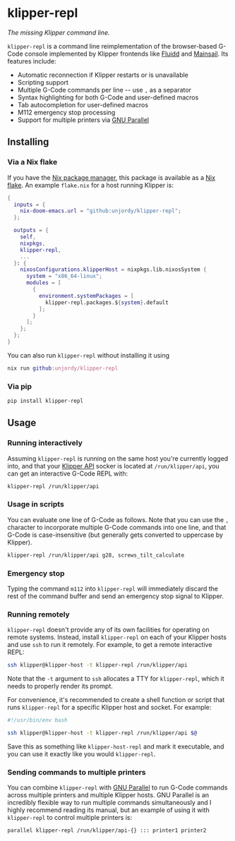 # klipper-repl

_The missing Klipper command line._

`klipper-repl` is a command line reimplementation of the browser-based G-Code
console implemented by Klipper frontends like [Fluidd](https://docs.fluidd.xyz/)
and [Mainsail](https://docs.mainsail.xyz/). Its features include:
- Automatic reconnection if Klipper restarts or is unavailable
- Scripting support
- Multiple G-Code commands per line -- use `,` as a separator
- Syntax highlighting for both G-Code and user-defined macros
- Tab autocompletion for user-defined macros
- M112 emergency stop processing
- Support for multiple printers via [GNU
  Parallel](https://www.gnu.org/software/parallel/)

## Installing
### Via a Nix flake
If you have the [Nix package manager](https://nixos.org/), this package is
available as a [Nix flake](https://nixos.wiki/wiki/Flakes). An example
`flake.nix` for a host running Klipper is:

``` nix
{
  inputs = {
    nix-doom-emacs.url = "github:unjordy/klipper-repl";
  };

  outputs = {
    self,
    nixpkgs,
    klipper-repl,
    ...
  }: {
    nixosConfigurations.klipperHost = nixpkgs.lib.nixosSystem {
      system = "x86_64-linux";
      modules = [
        {
          environment.systemPackages = [
            klipper-repl.packages.${system}.default
          ];
        }
      ];
    };
  };
}
```

You can also run `klipper-repl` without installing it using

``` nix
nix run github:unjordy/klipper-repl
```

### Via pip

``` sh
pip install klipper-repl
```

## Usage
### Running interactively
Assuming `klipper-repl` is running on the same host you're currently logged
into, and that your [Klipper API](https://www.klipper3d.org/API_Server.html)
socker is located at `/run/klipper/api`, you can get an interactive G-Code REPL
with:

``` sh
klipper-repl /run/klipper/api
```

### Usage in scripts
You can evaluate one line of G-Code as follows. Note that you can use the `,`
character to incorporate multiple G-Code commands into one line, and that G-Code
is case-insensitive (but generally gets converted to uppercase by Klipper).

``` sh
klipper-repl /run/klipper/api g28, screws_tilt_calculate
```

### Emergency stop
Typing the command `m112` into `klipper-repl` will immediately discard the rest
of the command buffer and send an emergency stop signal to Klipper.

### Running remotely
`klipper-repl` doesn't provide any of its own facilities for operating on remote
systems. Instead, install `klipper-repl` on each of your Klipper hosts and use
`ssh` to run it remotely. For example, to get a remote interactive REPL:

``` sh
ssh klipper@klipper-host -t klipper-repl /run/klipper/api
```

Note that the `-t` argument to `ssh` allocates a TTY for `klipper-repl`, which
it needs to properly render its prompt.

For convenience, it's recommended to create a shell function or script that runs
`klipper-repl` for a specific Klipper host and socket. For example:

``` sh
#!/usr/bin/env bash

ssh klipper@klipper-host -t klipper-repl /run/klipper/api $@
```

Save this as something like `klipper-host-repl` and mark it executable, and you
can use it exactly like you would `klipper-repl`.

### Sending commands to multiple printers
You can combine `klipper-repl` with [GNU
Parallel](https://www.gnu.org/software/parallel/) to run G-Code commands across
multiple printers and multiple Klipper hosts. GNU Parallel is an incredibly
flexible way to run multiple commands simultaneously and I highly recommend
reading its manual, but an example of using it with `klipper-repl` to control
multiple printers is:

``` sh
parallel klipper-repl /run/klipper/api-{} ::: printer1 printer2
```
